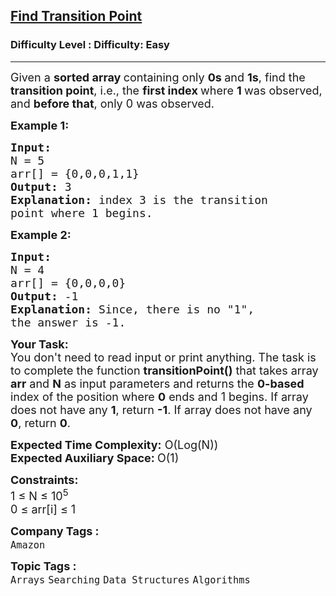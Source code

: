 <h2><a href="https://www.geeksforgeeks.org/problems/find-transition-point-1587115620/1?page=1&difficulty%5B%5D=0&category%5B%5D=Arrays&sortBy=submissions">Find Transition Point</a></h2><h3>Difficulty Level : Difficulty: Easy</h3><hr><div class="problems_problem_content__Xm_eO"><p><span style="font-size: 18px;">Given a <strong>sorted array </strong>containing only <strong>0s </strong>and <strong>1s</strong>, find the <strong>transition point</strong>, i.e., the <strong>first index </strong>where <strong>1 </strong>was observed, and <strong>before that</strong>, only 0 was observed.</span></p>
<p><span style="font-size: 18px;"><strong>Example 1:</strong></span></p>
<pre><span style="font-size: 18px;"><strong>Input:</strong>
N = 5
arr[] = {0,0,0,1,1}
<strong>Output:</strong> 3
<strong>Explanation:</strong> index 3 is the transition 
point where 1 begins.</span></pre>
<p><span style="font-size: 18px;"><strong>Example 2:</strong></span></p>
<pre><span style="font-size: 18px;"><strong>Input:</strong>
N = 4
arr[] = {0,0,0,0}
<strong>Output:</strong> -1
<strong>Explanation:</strong> Since, there is no "1",
the answer is -1.</span></pre>
<p><span style="font-size: 18px;"><strong>Your Task:</strong><br>You don't need to read input or print anything. The task is to complete the function <strong>transitionPoint()</strong> that takes array <strong>arr</strong> and <strong>N</strong> as input parameters and returns the <strong>0-based </strong>index of the position where <strong>0</strong> ends and 1 begins. If array does not have any <strong>1</strong>, return <strong>-1</strong>. If array does not have any <strong>0</strong>, return <strong>0</strong>.</span></p>
<p><span style="font-size: 18px;"><strong>Expected Time Complexity:</strong> O(Log(N))<br><strong>Expected Auxiliary Space: </strong>O(1)</span></p>
<p><span style="font-size: 18px;"><strong>Constraints:</strong><br>1 ≤ N ≤ 10<sup>5</sup><br>0 ≤ arr[i] ≤ 1</span></p></div><p><span style=font-size:18px><strong>Company Tags : </strong><br><code>Amazon</code>&nbsp;<br><p><span style=font-size:18px><strong>Topic Tags : </strong><br><code>Arrays</code>&nbsp;<code>Searching</code>&nbsp;<code>Data Structures</code>&nbsp;<code>Algorithms</code>&nbsp;